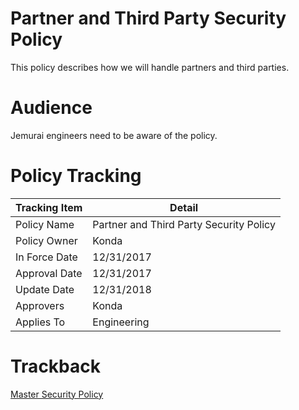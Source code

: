 # Partner and Third Party Security Policy

This policy describes how we will handle partners and third parties.

# Audience

Jemurai engineers need to be aware of the policy.

# Policy Tracking

| Tracking Item   | Detail |
|-----------------|--------|
| Policy Name     | Partner and Third Party Security Policy |
| Policy Owner    | Konda |
| In Force Date   | 12/31/2017 |
| Approval Date   | 12/31/2017 |
| Update Date     | 12/31/2018 |
| Approvers       | Konda |
| Applies To      | Engineering |

# Trackback
[Master Security Policy](../Master_Security_Policy.md)